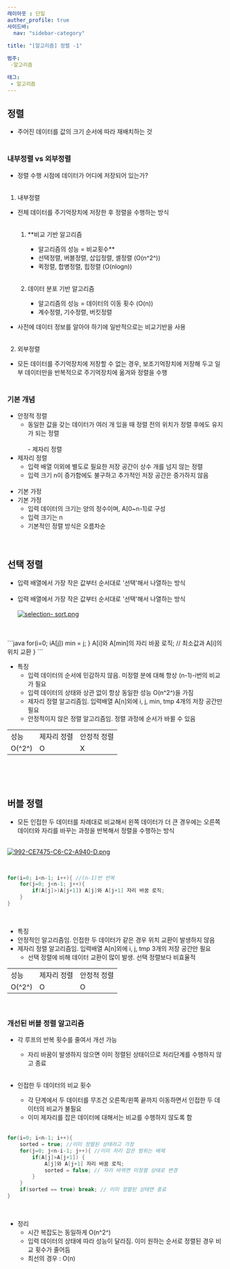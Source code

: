 ```yaml
---
레이아웃 : 단일
auther_profile: true
사이드바: 
  nav: "sidebar-category"
  
title: "[알고리즘] 정렬 -1"

범주:
 -알고리즘

태그:
 - 알고리즘
---
```


## 정렬

- 주어진 데이터를 값의 크기 순서에 따라 재배치하는 것<br><br>

### 내부정렬 vs 외부정렬
- 정렬 수행 시점에 데이터가 어디에 저장되어 있는가?<br><br>

1. 내부정렬<br>
- 전체 데이터를 주기억장치에 저장한 후 정렬을 수행하는 방식<br><br>
		
	1) **비교 기반 알고리즘<br>
		- 알고리즘의 성능 = 비교횟수**<br>
		- 선택정렬, 버블정렬, 삽입정렬, 셸정렬 (O(n^2^))<br>
		- 퀵정렬, 합병정렬, 힙정렬 (O(nlogn))<br><br>
		
	2) 데이터 분포 기반 알고리즘<br>
		- 알고리즘의 성능 = 데이터의 이동 횟수 (O(n))<br>
		- 계수정렬, 기수정렬, 버킷정렬<br>
 - 사전에 데이터 정보를 알아야 하기에 일반적으로는 비교기반을 사용<br><br>
	
2. 외부정렬<br>
- 모든 데이터를 주기억장치에 저장할 수 없는 경우, 보조기억장치에 저장해 두고 일부 데이터만을 반복적으로 주기억장치에 옮겨와 정렬을 수행<br><br>

### 기본 개념
- 안정적 정렬<br>
	- 동일한 값을 갖는 데이터가 여러 개 있을 때 정렬 전의 위치가 정렬 후에도 유지가 되는 정렬<br><br>- 제자리 정렬<br>
- 제자리 정렬<br>
	- 입력 배열 이외에 별도로 필요한 저장 공간이 상수 개를 넘지 않는 정렬<br>
	- 입력 크기 n이 증가함에도 불구하고 추가적인 저장 공간은 증가하지 않음<br><br>
- 기본 가정<br>
- 기본 가정<br>
	- 입력 데이터의 크기는 양의 정수이며, A[0~n-1]로 구성<br>
	- 입력 크기는 n<br>
	- 기본적인 정렬 방식은 오름차순<br><br><br>
## 선택 정렬
- 입력 배열에서 가장 작은 값부터 순서대로 '선택'해서 나열하는 방식<br><br>
- 입력 배열에서 가장 작은 값부터 순서대로 '선택'해서 나열하는 방식<br><br>
[![selection- sort.png](https://i.postimg.cc/pybQ07H8/selection-sort.png)](https://postimg.cc/bSg2rmdN)

<br>
<br>
```java
for(i=0; i<n-1; i++){ //(n-1)번 반복
	min = i;
	for(j=i+1; j<n; j++){ //A[i...ㅜ-1]에서 최솟값 찾기
		if(A[min]>A[j]) min = j;
	}
	A[i]와 A[min]의 자리 바꿈 로직; // 최소값과 A[i]의 위치 교환
}
```

<br>

- 특징<br>
	- 입력 데이터의 순서에 민감하지 않음. 미정렬 분에 대해 항상 (n-1)-i번의 비교가 필요<br>
	- 입력 데이터의 상태와 상관 없이 항상 동일한 성능 O(n^2^)을 가짐<br>
	- 제자리 정렬 알고리즘임. 입력배열 A[n]외에 i, j, min, tmp 4개의 저장 공간만 필요<br>
	- 안정적이지 않은 정렬 알고리즘임. 정렬 과정에 순서가 바뀔 수 있음<br>

<table>
<tr>
<td>성능</td>
<td>제자리 정렬</td>
<td>안정적 정렬</td>
</tr>
<tr>
<td>O(^2^)</td>
<td>O</td>
<td>X</td>
</tr>
</table>

<br><br><br>

## 버블 정렬
- 모든 인접한 두 데이터를 차례대로 비교해서 왼쪽 데이터가 더 큰 경우에는 오른쪽 데이터와 자리를 바꾸는 과정을 반복해서 정렬을 수행하는 방식<br><br>

[![992-CE7475-C6-C2-A940-D.png](https://i.postimg.cc/wxtggfCh/992-CE7475-C6-C2-A940-D.png)](https://postimg.cc/SjpwGrNs)

<br>

```java
for(i=0; i<n-1; i++){ //(n-1)번 반복
	for(j=0; j<n-1; j++){
		if(A[j]>)A[j+1]) A[j]와 A[j+1] 자리 바꿈 로직;
	}
}
```

<br>

- 특징<br>
 - 안정적인 알고리즘임. 인접한 두 데이터가 같은 경우 위치 교환이 발생하지 않음<br>
 - 제자리 정렬 알고리즘임.  입력배열 A[n]외에 i, j, tmp 3개의 저장 공간만 필요<br>
	- 선택 정렬에 비해 데이터 교환이 많이 발생. 선택 정렬보다 비효율적<br>

<table>
<tr>
<td>성능</td>
<td>제자리 정렬</td>
<td>안정적 정렬</td>
</tr>
<tr>
<td>O(^2^)</td>
<td>O</td>
<td>O</td>
</tr>
</table>

<br>

### 개선된 버블 정렬 알고리즘
- 각 루프의 반복 횟수를 줄여서 개선 가능<br>
	- 자리 바꿈이 발생하지 않으면 이미 정렬된 상태이므로 처리단계를 수행하지 않고 종료<br><br>

- 인접한 두 데이터의 비교 횟수<br>
	- 각 단계에서 두 데이터를 무조건 오른쪽/왼쪽 끝까지 이동하면서 인접한 두 데이터의 비교가 불필요<br>
	- 이미 제자리를 잡은 데이터에 대해서는 비교를 수행하지 않도록 함<br><br>

``` java
for(i=0; i<n-1; i++){
	sorted = true; //이미 정렬된 상태라고 가정 
	for(j=0; j<n-i-1; j++){ //이미 자리 잡은 범위는 배제
		if(A[j]>A[j+1]) {
			A[j]와 A[j+1] 자리 바꿈 로직;
			sorted = false; // 자리 바뀌면 미정렬 상태로 변경
		}
	}
	if(sorted == true) break; // 이미 정렬된 상태면 종료
}
```

<br>

- 정리<br>
	- 시간 복잡도는 동일하게 O(n^2^)<br>
	- 입력 데이터의 상태에 따라 성능이 달라짐. 이미 원하는 순서로 정렬된 경우 비교 횟수가 줄어듬<br>
	- 최선의 경우 : O(n)<br><br>

